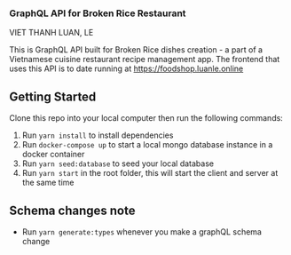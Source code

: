 ### GraphQL API for Broken Rice Restaurant

VIET THANH LUAN, LE

This is GraphQL API built for Broken Rice dishes creation - a part of a Vietnamese cuisine restaurant recipe management app.
The frontend that uses this API is to date running at https://foodshop.luanle.online

## Getting Started

Clone this repo into your local computer then run the following commands:

1. Run `yarn install` to install dependencies
2. Run `docker-compose up` to start a local mongo database instance in a docker container
3. Run `yarn seed:database` to seed your local database
4. Run `yarn start` in the root folder, this will start the client and server at the same time

## Schema changes note

- Run `yarn generate:types` whenever you make a graphQL schema change
